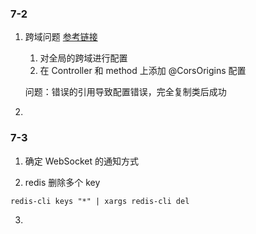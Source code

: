 ### 7-2

1. 跨域问题 [参考链接](https://spring.io/blog/2015/06/08/cors-support-in-spring-framework)

   1. 对全局的跨域进行配置
   2. 在 Controller 和 method 上添加 @CorsOrigins 配置

   问题：错误的引用导致配置错误，完全复制类后成功

2. ​

### 7-3

1. 确定 WebSocket 的通知方式

2.  redis 删除多个 key

   ```shell
   redis-cli keys "*" | xargs redis-cli del  
   ```

3. ​